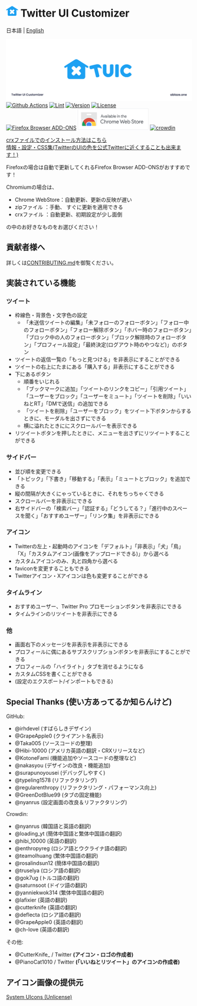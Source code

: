 # <img width="32" height="32" src="./public/icon/newIcon_TUIC_C_Blue.svg" /> Twitter UI Customizer

日本語 | [English](./README_EN.md)

![Header Image](./public/icon/header.png)
[![Github Actions](https://github.com/kaonasi-biwa/Twitter-UI-Customizer/workflows/Build/badge.svg)](https://github.com/kaonasi-biwa/Twitter-UI-Customizer/actions/workflows/packaging.yml)
[![Lint](https://github.com/kaonasi-biwa/Twitter-UI-Customizer/actions/workflows/lint.yml/badge.svg)](https://github.com/kaonasi-biwa/Twitter-UI-Customizer/actions/workflows/lint.yml)
[![Version](https://img.shields.io/github/v/release/kaonasi-biwa/Twitter-UI-Customizer?label=Version)](https://github.com/kaonasi-biwa/Twitter-UI-Customizer/releases/latest)
[![License](https://img.shields.io/github/license/kaonasi-biwa/Twitter-UI-Customizer?label=License&color=blue)](https://github.com/kaonasi-biwa/Twitter-UI-Customizer/blob/main/LICENSE)  
<a href="https://addons.mozilla.org/firefox/addon/twitter-ui-customizer/"><img alt="Firefox Browser ADD-ONS" width="172" height="60" src="https://blog.mozilla.org/addons/files/2015/11/get-the-addon.png" /></a>
<a href="https://chrome.google.com/webstore/detail/twitter-ui-customizer/hpmhdmlhnppmmipefebkhkbpdcjiidmh"><img alt="Chrome WebStore" width="191.8" height="58" src="./docs/image/chrome_webstore_badge.png" /></a>
<a href="https://crowdin.com/project/twiter-ui-customizer"><img alt="crowdin" width="175" height="50" src="https://badges.crowdin.net/badge/light/crowdin-on-dark@2x.png" /></a>

[crxファイルでのインストール方法はこちら](https://gist.github.com/Hibi-10000/54d283e5e5deabc3c491ce16556b4390)  
[情報・設定・CSS集(TwitterのUIの色を公式Twitterに近くすることも出来ます！)](https://github.com/kaonasi-biwa/TUIC-Information-Prefs-and-CSSs/blob/main/README.md)

Firefoxの場合は自動で更新してくれるFirefox Browser ADD-ONSがおすすめです！

Chromiumの場合は、

- Chrome WebStore：自動更新、更新の反映が遅い
- zipファイル ：手動、 すぐに更新を適用できる
- crxファイル ：自動更新、初期設定が少し面倒

の中のお好きなものをお選びください！

## 貢献者様へ

詳しくは[CONTRIBUTING.md](./CONTRIBUTING.md)を御覧ください。

## 実装されている機能

### ツイート

- 枠線色・背景色・文字色の設定
  - 「未送信ツイートの編集」「未フォローのフォローボタン」「フォロー中のフォローボタン」「フォロー解除ボタン」「ホバー時のフォローボタン」「ブロック中の人のフォローボタン」「ブロック解除時のフォローボタン」「プロフィール設定」「最終決定(ログアウト時のやつなど)」のボタン
- ツイートの返信一覧の「もっと見つける」を非表示にすることができる
- ツイートの右上にたまにある「購入する」非表示にすることができる
- 下にあるボタン
  - 順番をいじれる
  - 「ブックマークに追加」「ツイートのリンクをコピー」「引用ツイート」「ユーザーをブロック」「ユーザーをミュート」「ツイートを削除」「いいねとRT」「DMで送信」の追加できる
  - 「ツイートを削除」「ユーザーをブロック」をツイート下ボタンからするときに、モーダルを出さずにできる
  - 横に溢れたときににスクロールバーを表示できる
- リツイートボタンを押したときに、メニューを出さずにリツイートすることができる

### サイドバー

- 並び順を変更できる
- 「トピック」「下書き」「移動する」「表示」「ミュートとブロック」を追加できる
- 縦の間隔が大きくにゃっているときに、それをちっちゃくできる
- スクロールバーを非表示にできる
- 右サイドバーの「検索バー」「認証する」「どうしてる？」「進行中のスペースを聞く」「おすすめユーザー」「リンク集」を非表示にできる

### アイコン

- Twitterの左上・起動時のアイコンを「デフォルト」「非表示」「犬」「鳥」「X」「カスタムアイコン(画像をアップロードできる)」から選べる
- カスタムアイコンのみ、丸と四角から選べる
- faviconを変更することもできる
- Twitterアイコン・Xアイコンは色も変更することができる

### タイムライン

- おすすめユーザー、Twitter Pro プロモーションボタンを非表示にできる
- タイムラインのリツイートを非表示にできる

### 他

- 画面右下のメッセージを非表示を非表示にできる
- プロフィールに偶にあるサブスクリプションボタンを非表示にすることができる
- プロフィールの「ハイライト」タブを消せるようになる
- カスタムCSSを書くことができる
- (設定のエクスポート/インポートもできる)

## Special Thanks (使い方あってるか知らんけど)

GitHub:

- @irhdevel (すばらしきデザイン)
- @GrapeApple0 (クライアント名表示)
- @Taka005 (ソースコードの整理)
- @Hibi-10000 (アメリカ英語の翻訳・CRXリリースなど)
- @KotoneFami (機能追加やソースコードの整理など)
- @nakasyou (デザインの改良・機能追加)
- @surapunoyousei (デバッグしやすく)
- @typeling1578 (リファクタリング)
- @regularenthropy (リファクタリング・パフォーマンス向上)
- @GreenDotBlue99 (タブの固定機能)
- @nyanrus (設定画面の改良＆リファクタリング)

Crowdin:

- @nyanrus (韓国語と英語の翻訳)
- @loading_yt (簡体中国語と繁体中国語の翻訳)
- @hibi_10000 (英語の翻訳)
- @enthropyreg (ロシア語とウクライナ語の翻訳)
- @teamolhuang (繁体中国語の翻訳)
- @rosalindsun12 (簡体中国語の翻訳)
- @truselya (ロシア語の翻訳)
- @gok7ug (トルコ語の翻訳)
- @saturnsoot (ドイツ語の翻訳)
- @yanniekwok314 (繁体中国語の翻訳)
- @lafixier (英語の翻訳)
- @cutterknife (英語の翻訳)
- @deflecta (ロシア語の翻訳)
- @GrapeApple0 (英語の翻訳)
- @ch-love (英語の翻訳)

その他:

- @CutterKnife_ / Twitter **(アイコン・ロゴの作成者)**
- @PianoCat1010 / Twitter **(「いいねとリツイート」のアイコンの作成者)**

## アイコン画像の提供元

[System UIcons (Unlicense)](https://www.systemuicons.com/)
